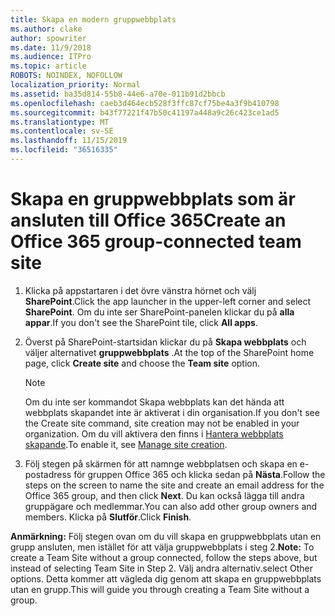 ```yaml
---
title: Skapa en modern gruppwebbplats
ms.author: clake
author: spowriter
ms.date: 11/9/2018
ms.audience: ITPro
ms.topic: article
ROBOTS: NOINDEX, NOFOLLOW
localization_priority: Normal
ms.assetid: ba35d814-55b8-44e6-a70e-011b91d2bbcb
ms.openlocfilehash: caeb3d464ecb528f3ffc87cf75be4a3f9b410798
ms.sourcegitcommit: b43f77221f47b50c41197a448a9c26c423ce1ad5
ms.translationtype: MT
ms.contentlocale: sv-SE
ms.lasthandoff: 11/15/2019
ms.locfileid: "36516335"
---
```

# <a name="create-an-office-365-group-connected-team-site"></a><span data-ttu-id="3dbdc-102">Skapa en gruppwebbplats som är ansluten till Office 365</span><span class="sxs-lookup"><span data-stu-id="3dbdc-102">Create an Office 365 group-connected team site</span></span>

1. <span data-ttu-id="3dbdc-103">Klicka på appstartaren i det övre vänstra hörnet och välj **SharePoint**.</span><span class="sxs-lookup"><span data-stu-id="3dbdc-103">Click the app launcher in the upper-left corner and select **SharePoint**.</span></span> <span data-ttu-id="3dbdc-104">Om du inte ser SharePoint-panelen klickar du på **alla appar**.</span><span class="sxs-lookup"><span data-stu-id="3dbdc-104">If you don't see the SharePoint tile, click **All apps**.</span></span>
    
2. <span data-ttu-id="3dbdc-105">Överst på SharePoint-startsidan klickar du på **Skapa webbplats** och väljer alternativet **gruppwebbplats** .</span><span class="sxs-lookup"><span data-stu-id="3dbdc-105">At the top of the SharePoint home page, click **Create site** and choose the **Team site** option.</span></span> 
    
    > [!NOTE]
    > <span data-ttu-id="3dbdc-106">Om du inte ser kommandot Skapa webbplats kan det hända att webbplats skapandet inte är aktiverat i din organisation.</span><span class="sxs-lookup"><span data-stu-id="3dbdc-106">If you don't see the Create site command, site creation may not be enabled in your organization.</span></span> <span data-ttu-id="3dbdc-107">Om du vill aktivera den finns i [Hantera webbplats skapande](https://go.microsoft.com/fwlink/?linkid=2009644).</span><span class="sxs-lookup"><span data-stu-id="3dbdc-107">To enable it, see [Manage site creation](https://go.microsoft.com/fwlink/?linkid=2009644).</span></span> 
  
3. <span data-ttu-id="3dbdc-108">Följ stegen på skärmen för att namnge webbplatsen och skapa en e-postadress för gruppen Office 365 och klicka sedan på **Nästa**.</span><span class="sxs-lookup"><span data-stu-id="3dbdc-108">Follow the steps on the screen to name the site and create an email address for the Office 365 group, and then click **Next**.</span></span> <span data-ttu-id="3dbdc-109">Du kan också lägga till andra gruppägare och medlemmar.</span><span class="sxs-lookup"><span data-stu-id="3dbdc-109">You can also add other group owners and members.</span></span> <span data-ttu-id="3dbdc-110">Klicka på **Slutför**.</span><span class="sxs-lookup"><span data-stu-id="3dbdc-110">Click **Finish**.</span></span>
  
 <span data-ttu-id="3dbdc-111">**Anmärkning:** Följ stegen ovan om du vill skapa en gruppwebbplats utan en grupp ansluten, men istället för att välja gruppwebbplats i steg 2.</span><span class="sxs-lookup"><span data-stu-id="3dbdc-111">**Note:** To create a Team Site without a group connected, follow the steps above, but instead of selecting Team Site in Step 2.</span></span> <span data-ttu-id="3dbdc-112">Välj andra alternativ.</span><span class="sxs-lookup"><span data-stu-id="3dbdc-112">select Other options.</span></span> <span data-ttu-id="3dbdc-113">Detta kommer att vägleda dig genom att skapa en gruppwebbplats utan en grupp.</span><span class="sxs-lookup"><span data-stu-id="3dbdc-113">This will guide you through creating a Team Site without a group.</span></span> 
    


